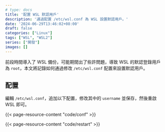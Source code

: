 ```yaml
---
# type: docs
title: '配置 WSL 默認用戶'
description: '通過配置 /etc/wsl.conf 為 WSL 設置默認用戶。'
date: '2024-06-29T13:46:02+08:00'
draft: false
categories: ["Linux"]
tags: ["WSL", "WSL2"]
series: ["開發"]
images: []
---
```


前段時間導入了 WSL 備份，可能期間出了些許問題，導致 WSL 的默認登錄用戶為 `root`，本文將記錄如何通過修改 `/etc/wsl.conf` 配置來設置默認用戶。

## 配置

編輯 `/etc/wsl.conf`，追加以下配置，修改其中的 `username` 並保存，然後重啟 WSL 即可。

{{< page-resource-content "code/conf" >}}

{{< page-resource-content "code/restart" >}}
